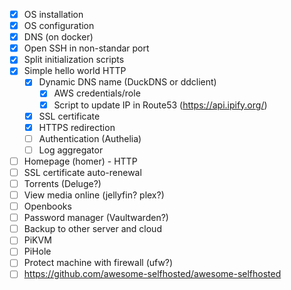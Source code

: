 - [X] OS installation
- [X] OS configuration
- [X] DNS (on docker)
- [X] Open SSH in non-standar port
- [X] Split initialization scripts
- [X] Simple hello world HTTP
  - [X] Dynamic DNS name (DuckDNS or ddclient)
    - [X] AWS credentials/role
    - [X] Script to update IP in Route53 (https://api.ipify.org/)
  - [X] SSL certificate
  - [X] HTTPS redirection
  - [ ] Authentication (Authelia)
  - [ ] Log aggregator
- [ ] Homepage (homer) - HTTP
- [ ] SSL certificate auto-renewal
- [ ] Torrents (Deluge?)
- [ ] View media online (jellyfin? plex?)
- [ ] Openbooks
- [ ] Password manager (Vaultwarden?)
- [ ] Backup to other server and cloud
- [ ] PiKVM
- [ ] PiHole
- [ ] Protect machine with firewall (ufw?)
- [ ] https://github.com/awesome-selfhosted/awesome-selfhosted
